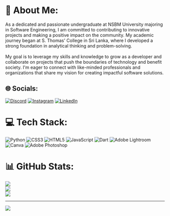 # 💫 About Me:
As a dedicated and passionate undergraduate at NSBM University majoring in Software Engineering, I am committed to contributing to innovative projects and making a positive impact on the community. My academic journey began at S. Thomas' College in Sri Lanka, where I developed a strong foundation in analytical thinking and problem-solving.<br><br>My goal is to leverage my skills and knowledge to grow as a developer and collaborate on projects that push the boundaries of technology and benefit society. I'm eager to connect with like-minded professionals and organizations that share my vision for creating impactful software solutions.


## 🌐 Socials:
[![Discord](https://img.shields.io/badge/Discord-%237289DA.svg?logo=discord&logoColor=white)](https://discord.gg/spix5508) [![Instagram](https://img.shields.io/badge/Instagram-%23E4405F.svg?logo=Instagram&logoColor=white)](https://instagram.com/sithum.p_official) [![LinkedIn](https://img.shields.io/badge/LinkedIn-%230077B5.svg?logo=linkedin&logoColor=white)](https://linkedin.com/in//sithum-prabasha-a78625303) 

# 💻 Tech Stack:
![Python](https://img.shields.io/badge/python-3670A0?style=for-the-badge&logo=python&logoColor=ffdd54) ![CSS3](https://img.shields.io/badge/css3-%231572B6.svg?style=for-the-badge&logo=css3&logoColor=white) ![HTML5](https://img.shields.io/badge/html5-%23E34F26.svg?style=for-the-badge&logo=html5&logoColor=white) ![JavaScript](https://img.shields.io/badge/javascript-%23323330.svg?style=for-the-badge&logo=javascript&logoColor=%23F7DF1E) ![Dart](https://img.shields.io/badge/dart-%230175C2.svg?style=for-the-badge&logo=dart&logoColor=white) ![Adobe Lightroom](https://img.shields.io/badge/Adobe%20Lightroom-31A8FF.svg?style=for-the-badge&logo=Adobe%20Lightroom&logoColor=white) ![Canva](https://img.shields.io/badge/Canva-%2300C4CC.svg?style=for-the-badge&logo=Canva&logoColor=white) ![Adobe Photoshop](https://img.shields.io/badge/adobe%20photoshop-%2331A8FF.svg?style=for-the-badge&logo=adobe%20photoshop&logoColor=white)
# 📊 GitHub Stats:
![](https://github-readme-stats.vercel.app/api?username=SPIX24&theme=highcontrast&hide_border=false&include_all_commits=true&count_private=false)<br/>
![](https://github-readme-streak-stats.herokuapp.com/?user=SPIX24&theme=highcontrast&hide_border=false)<br/>
![](https://github-readme-stats.vercel.app/api/top-langs/?username=SPIX24&theme=highcontrast&hide_border=false&include_all_commits=true&count_private=false&layout=compact)

---
[![](https://visitcount.itsvg.in/api?id=SPIX24&icon=0&color=0)](https://visitcount.itsvg.in)

<!-- Proudly created with GPRM ( https://gprm.itsvg.in ) -->
